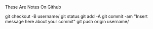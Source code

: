 These Are Notes On Github

git checkout -B username/<Ticket Number>
git status
git add -A
git commit -am "Insert message here about your commit"
git push origin username/<Ticket Number>